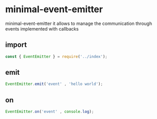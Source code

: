 # minimal-event-emitter


minimal-event-emitter it allows to manage the communication through events implemented with callbacks

## import

```javascript
const { EventEmitter } = require('../index');
```

## emit

```javascript
EventEmitter.emit('event' , 'hello world');
```

## on

```javascript
EventEmitter.on('event' , console.log);
```